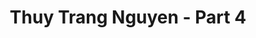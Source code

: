 ---
layout: album
resource: instagram
title: "Thuy Trang Nguyen - Part 4"
description: "Instagram album of Thuy Trang Nguyen, part 4.</br> Username: chin_19022"
active: gallery
album-title: "Thuy Trang Nguyen"
images:
  - image_path: chin_19022/4/20241226_183629_471446542_18151017967347304_1212661555612943937_n.jpg
  - image_path: chin_19022/4/20241226_183629_471578019_18151017949347304_4545056074685154170_n.jpg
  - image_path: chin_19022/4/20241226_183629_471842109_18151017958347304_8804603026605245942_n.jpg
  - image_path: chin_19022/4/20250104_163135_472395699_18151997113347304_5104563121644731287_n.jpg
  - image_path: chin_19022/4/20250104_163135_472432520_18151997104347304_2364923596087276987_n.jpg
  - image_path: chin_19022/4/20250104_163135_472540761_18151997122347304_6832128925720360990_n.jpg
  - image_path: chin_19022/4/20250109_112429_472894518_18152485336347304_1988038956113986229_n.jpg
  - image_path: chin_19022/4/20250109_112429_472950946_18152485348347304_434585766544768285_n.jpg
---